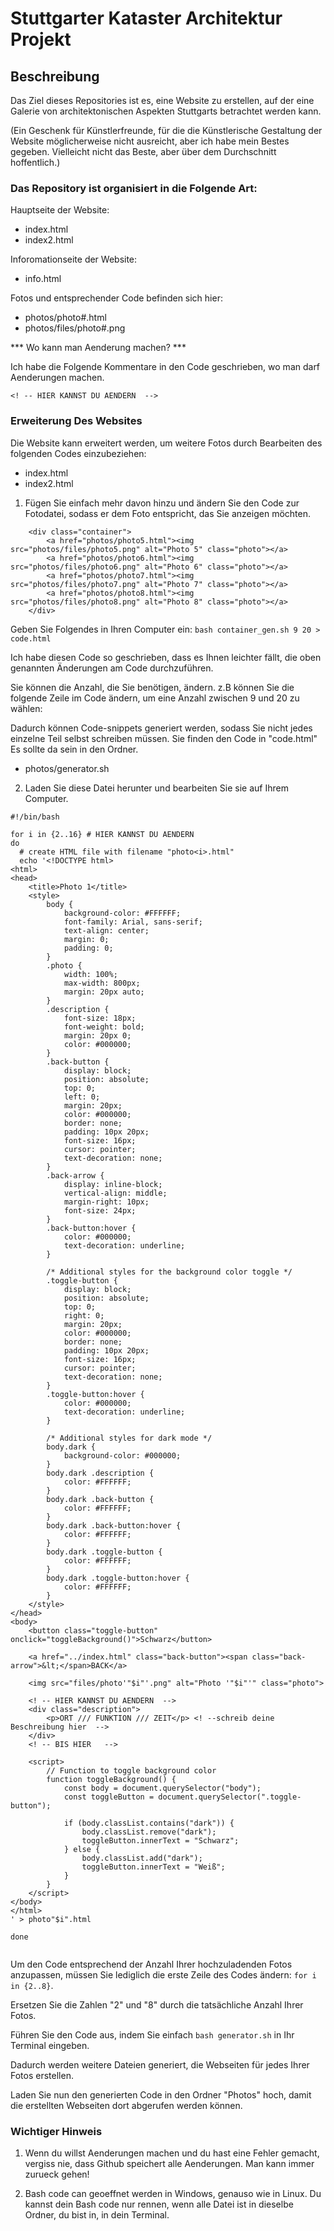 # Stuttgarter Kataster Architektur Projekt

## Beschreibung
Das Ziel dieses Repositories ist es, eine Website zu erstellen, auf der eine Galerie von architektonischen Aspekten Stuttgarts betrachtet werden kann.

(Ein Geschenk für Künstlerfreunde, für die die Künstlerische Gestaltung der Website möglicherweise nicht ausreicht, aber ich habe mein Bestes gegeben. Vielleicht nicht das Beste, aber über dem Durchschnitt hoffentlich.)

### Das Repository ist organisiert in die Folgende Art:

Hauptseite der Website:

* index.html 
* index2.html 

Inforomationseite der Website:

* info.html 

Fotos und entsprechender Code befinden sich hier:

* photos/photo#.html 
* photos/files/photo#.png

*** Wo kann man Aenderung machen? ***

Ich habe die Folgende Kommentare in den Code geschrieben, wo man darf Aenderungen machen. 

`<! -- HIER KANNST DU AENDERN  -->`

### Erweiterung Des Websites

Die Website kann erweitert werden, um weitere Fotos durch Bearbeiten des folgenden Codes einzubeziehen:

* index.html 
* index2.html 

1. Fügen Sie einfach mehr davon hinzu und ändern Sie den Code zur Fotodatei, sodass er dem Foto entspricht, das Sie anzeigen möchten.
```
	<div class="container">
		<a href="photos/photo5.html"><img src="photos/files/photo5.png" alt="Photo 5" class="photo"></a>
		<a href="photos/photo6.html"><img src="photos/files/photo6.png" alt="Photo 6" class="photo"></a>
		<a href="photos/photo7.html"><img src="photos/files/photo7.png" alt="Photo 7" class="photo"></a>
		<a href="photos/photo8.html"><img src="photos/files/photo8.png" alt="Photo 8" class="photo"></a>
	</div>
```

Geben Sie Folgendes in Ihren Computer ein: `bash container_gen.sh 9 20 > code.html`

Ich habe diesen Code so geschrieben, dass es Ihnen leichter fällt, die oben genannten Änderungen am Code durchzuführen. 

Sie können die Anzahl, die Sie benötigen, ändern. z.B können Sie die folgende Zeile im Code ändern, um eine Anzahl zwischen 9 und 20 zu wählen:


Dadurch können Code-snippets generiert werden, sodass Sie nicht jedes einzelne Teil selbst schreiben müssen. Sie finden den Code in "code.html" Es sollte da sein in den Ordner. 

* photos/generator.sh

2. Laden Sie diese Datei herunter und bearbeiten Sie sie auf Ihrem Computer.

```
#!/bin/bash

for i in {2..16} # HIER KANNST DU AENDERN
do
  # create HTML file with filename "photo<i>.html"
  echo '<!DOCTYPE html>
<html>
<head>
	<title>Photo 1</title>
	<style>
		body {
			background-color: #FFFFFF;
			font-family: Arial, sans-serif;
			text-align: center;
			margin: 0;
			padding: 0;
		}
		.photo {
			width: 100%;
			max-width: 800px;
			margin: 20px auto;
		}
		.description {
			font-size: 18px;
			font-weight: bold;
			margin: 20px 0;
			color: #000000;
		}
		.back-button {
			display: block;
			position: absolute;
			top: 0;
			left: 0;
			margin: 20px;
			color: #000000;
			border: none;
			padding: 10px 20px;
			font-size: 16px;
			cursor: pointer;
			text-decoration: none;
		}
		.back-arrow {
			display: inline-block;
			vertical-align: middle;
			margin-right: 10px;
			font-size: 24px;
		}
		.back-button:hover {
			color: #000000;
			text-decoration: underline;
		}
		
		/* Additional styles for the background color toggle */
		.toggle-button {
			display: block;
			position: absolute;
			top: 0;
			right: 0;
			margin: 20px;
			color: #000000;
			border: none;
			padding: 10px 20px;
			font-size: 16px;
			cursor: pointer;
			text-decoration: none;
		}
		.toggle-button:hover {
			color: #000000;
			text-decoration: underline;
		}
		
		/* Additional styles for dark mode */
		body.dark {
			background-color: #000000;
		}
		body.dark .description {
			color: #FFFFFF;
		}
		body.dark .back-button {
			color: #FFFFFF;
		}
		body.dark .back-button:hover {
			color: #FFFFFF;
		}
		body.dark .toggle-button {
			color: #FFFFFF;
		}
		body.dark .toggle-button:hover {
			color: #FFFFFF;
		}
	</style>
</head>
<body>
	<button class="toggle-button" onclick="toggleBackground()">Schwarz</button>
	
	<a href="../index.html" class="back-button"><span class="back-arrow">&lt;</span>BACK</a>
	
	<img src="files/photo'"$i"'.png" alt="Photo '"$i"'" class="photo">
	
	<! -- HIER KANNST DU AENDERN  -->
	<div class="description">
		<p>ORT /// FUNKTION /// ZEIT</p> <! --schreib deine Beschreibung hier  -->
	</div>
	<! -- BIS HIER   -->
	
	<script>
		// Function to toggle background color
		function toggleBackground() {
			const body = document.querySelector("body");
			const toggleButton = document.querySelector(".toggle-button");
			
			if (body.classList.contains("dark")) {
				body.classList.remove("dark");
				toggleButton.innerText = "Schwarz";
			} else {
				body.classList.add("dark");
				toggleButton.innerText = "Weiß";
			}
		}
	</script>
</body>
</html>
' > photo"$i".html

done


```

Um den Code entsprechend der Anzahl Ihrer hochzuladenden Fotos anzupassen, müssen Sie lediglich die erste Zeile des Codes ändern: `for i in {2..8}`. 

Ersetzen Sie die Zahlen "2" und "8" durch die tatsächliche Anzahl Ihrer Fotos.

Führen Sie den Code aus, indem Sie einfach `bash generator.sh` in Ihr Terminal eingeben. 

Dadurch werden weitere Dateien generiert, die Webseiten für jedes Ihrer Fotos erstellen.

Laden Sie nun den generierten Code in den Ordner "Photos" hoch, damit die erstellten Webseiten dort abgerufen werden können.

### Wichtiger Hinweis

1. Wenn du willst Aenderungen machen und du hast eine Fehler gemacht, vergiss nie, dass Github speichert alle Aenderungen. Man kann immer zurueck gehen! 

2. Bash code can geoeffnet werden in Windows, genauso wie in Linux. Du kannst dein Bash code nur rennen, wenn alle Datei ist in dieselbe Ordner, du bist in, in dein Terminal. 




